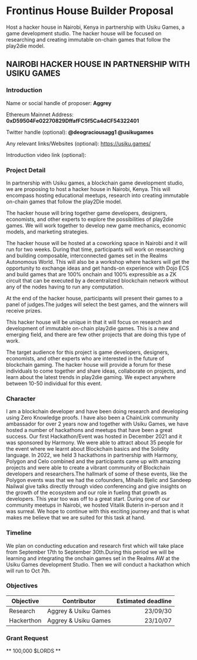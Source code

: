 # Frontinus House Builder Proposal
Host a hacker house in Nairobi, Kenya in partnership with Usiku Games, a game development studio. The hacker house will be focused on researching and creating immutable on-chain games that follow the play2die model.


## NAIROBI HACKER HOUSE IN PARTNERSHIP WITH USIKU GAMES


### Introduction
Name or social handle of proposer: **Aggrey**


Ethereum Mainnet Address: **0xD59504Fe02270829DffafFC5f5Ca4dCF54322401**




Twitter handle (optional): **@deograciousagg1  @usikugames**


Any relevant links/Websites (optional): https://usiku.games/


Introduction video link (optional):


### Project Detail
In partnership with Usiku games, a blockchain game development studio, we are proposing to host a hacker house in Nairobi, Kenya. This will encompass hosting educational meetups, research into creating immutable on-chain games that follow the play2Die model. 

The hacker house will bring together game developers, designers, economists, and other experts to explore the possibilities of play2die games. We will work together to develop new game mechanics, economic models, and marketing strategies.


The hacker house will be hosted at a coworking space in Nairobi and it will run for two weeks. During that time, participants will work on researching and building composable, interconnected games set in the Realms Autonomous World. This will also be a workshop where hackers will get the opportunity to exchange ideas and get hands-on experience with Dojo ECS and build games that are 100% onchain and 100% expressible as a ZK circuit that can be executed by a decentralized blockchain network without any of the nodes having to run any computation.


At the end of the hacker house, participants will present their games to a panel of judges.The judges will select the best games, and the winners will receive prizes.

This hacker house will be unique in that it will focus on research and development of immutable on-chain play2die games. This is a new and emerging field, and there are few other projects that are doing this type of work.


The target audience for this project is game developers, designers, economists, and other experts who are interested in the future of blockchain gaming. The hacker house will provide a forum for these individuals to come together and share ideas, collaborate on projects, and learn about the latest trends in play2die gaming. We expect anywhere between 10-50 individual for this event.


### Character

I am a blockchain developer and have been doing research and developing using Zero Knowledge proofs. I have also been a ChainLink community ambassador for over 2 years now and together with Usiku Games, we have hosted a number of hackathons and meetups that have been a great success. Our first Hackathon/Event was hosted in December 2021 and it was sponsored by Harmony. We were able to attract about 35 people for the event where we learnt about Blockchain basics and the Solidity language. In 2022, we held 3 hackathons in partnership with Harmony, Polygon and Celo combined and the participants came up with amazing projects and were able to create a vibrant community of Blockchain developers and researchers.The hallmark of some of these events, like the Polygon events was that we had the cofounders, Mihailo Bjelic and Sandeep Nailwal give talks directly through video conferencing and give insights on the growth of the ecosystem and our role in fueling that growth as developers. This year too was off to a great start. During one of our community meetups in Nairobi, we hosted Vitalik Buterin in-person and it was surreal. We hope to continue with this exciting journey and that is what makes me believe that we are suited for this task at hand.   


### Timeline

We plan on conducting education and research first which will take place from September 17th to September 30th.During this period we will be learning and integrating the onchain games set in the Realms AW at the Usiku Games development Studio. Then we will conduct a hackathon which will run to Oct 7th. 



### Objectives
| Objective     | Contributor   | Estimated deadline  |
| ------------- |:-------------:| -------------------:|
| Research     | Aggrey & Usiku Games  | 23/09/30              |
| Hackerthon   | Aggrey & Usiku Games | 23/10/07            |


### Grant Request
**
100,000 $LORDS
**
